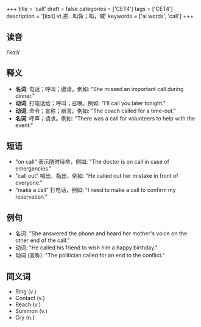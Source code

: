 +++
title = 'call'
draft = false
categories = ['CET4']
tags = ['CET4']
description = '[kɔːl] vt.把…叫做；叫，喊'
keywords = ['ai words', 'call']
+++

## 读音
/ˈkɔːl/

## 释义
- **名词**: 电话；呼叫；邀请。例如: "She missed an important call during dinner."
- **动词**: 打电话给；呼叫；召唤。例如: "I'll call you later tonight."
- **动词**: 命令；宣称；断言。例如: "The coach called for a time-out."
- **名词**: 呼声；请求。例如: "There was a call for volunteers to help with the event."

## 短语
- "on call" 表示随时待命，例如: "The doctor is on call in case of emergencies."
- "call out" 喊出，指出，例如: "He called out her mistake in front of everyone."
- "make a call" 打电话，例如: "I need to make a call to confirm my reservation."

## 例句
- 名词: "She answered the phone and heard her mother's voice on the other end of the call."
- 动词: "He called his friend to wish him a happy birthday."
- 动词 (宣称): "The politician called for an end to the conflict."

## 同义词
- Ring (v.)
- Contact (v.)
- Reach (v.)
- Summon (v.)
- Cry (n.)
